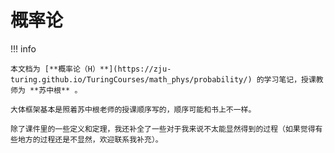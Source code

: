 # 概率论

!!! info

    本文档为 [**概率论（H）**](https://zju-turing.github.io/TuringCourses/math_phys/probability/) 的学习笔记，授课教师为 **苏中根** 。

    大体框架基本是照着苏中根老师的授课顺序写的，顺序可能和书上不一样。
    
    除了课件里的一些定义和定理，我还补全了一些对于我来说不太能显然得到的过程（如果觉得有些地方的过程还是不显然，欢迎联系我补充）。